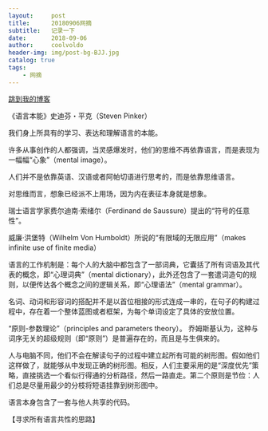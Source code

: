 ```yaml
---
layout:     post
title:      20180906网摘
subtitle:   记录一下
date:       2018-09-06
author:     coolvoldo
header-img: img/post-bg-BJJ.jpg
catalog: true
tags:
    - 网摘 
---
```

<a href="http://coolvoldo.github.io" target="_blank">跳到我的博客</a>

《语言本能》史迪芬・平克（Steven Pinker）

我们身上所具有的学习、表达和理解语言的本能。

许多从事创作的人都强调，当灵感爆发时，他们的思维不再依靠语言，而是表现为一幅幅“心象”（mental image）。

人们并不是依靠英语、汉语或者阿帕切语进行思考的，而是依靠思维语言。

对思维而言，想象已经派不上用场，因为内在表征本身就是想象。

瑞士语言学家费尔迪南·索绪尔（Ferdinand de Saussure）提出的“符号的任意性”。

威廉·洪堡特（Wilhelm Von Humboldt）所说的“有限域的无限应用”（makes infinite use of finite media）

语言的工作机制是：每个人的大脑中都包含了一部词典，它囊括了所有词语及其代表的概念，即“心理词典”（mental dictionary），此外还包含了一套遣词造句的规则，以便传达各个概念之间的逻辑关系，即“心理语法”（mental grammar）。

名词、动词和形容词的搭配并不是以首位相接的形式连成一串的，在句子的构建过程中，存在着一个整体蓝图或者框架，为每个单词设定了具体的安放位置。

“原则-参数理论”（principles and parameters theory）。 乔姆斯基认为，这种与词序无关的超级规则（即“原则”）是普遍存在的，而且是与生俱来的。

人与电脑不同，他们不会在解读句子的过程中建立起所有可能的树形图。假如他们这样做了，就能够从中发现正确的树形图。相反，人们主要采用的是“深度优先”策略，直接挑选一个看似行得通的分析路径，然后一路直走。第二个原则是节俭：人们总是尽量用最少的分枝将短语挂靠到树形图中。

语言本身包含了一套与他人共享的代码。

【寻求所有语言共性的思路】
